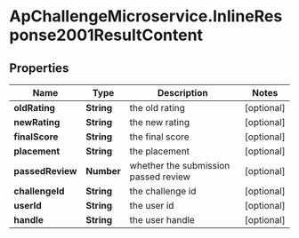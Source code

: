 # ApChallengeMicroservice.InlineResponse2001ResultContent

## Properties
Name | Type | Description | Notes
------------ | ------------- | ------------- | -------------
**oldRating** | **String** | the old rating | [optional] 
**newRating** | **String** | the new rating | [optional] 
**finalScore** | **String** | the final score | [optional] 
**placement** | **String** | the placement | [optional] 
**passedReview** | **Number** | whether the submission passed review | [optional] 
**challengeId** | **String** | the challenge id | [optional] 
**userId** | **String** | the user id | [optional] 
**handle** | **String** | the user handle | [optional] 


